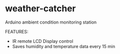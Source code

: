 # weather-catcher
Arduino ambient condition monitoring station

FEATURES:
* IR remote LCD Display control
* Saves humidity and temperature data every 15 min
